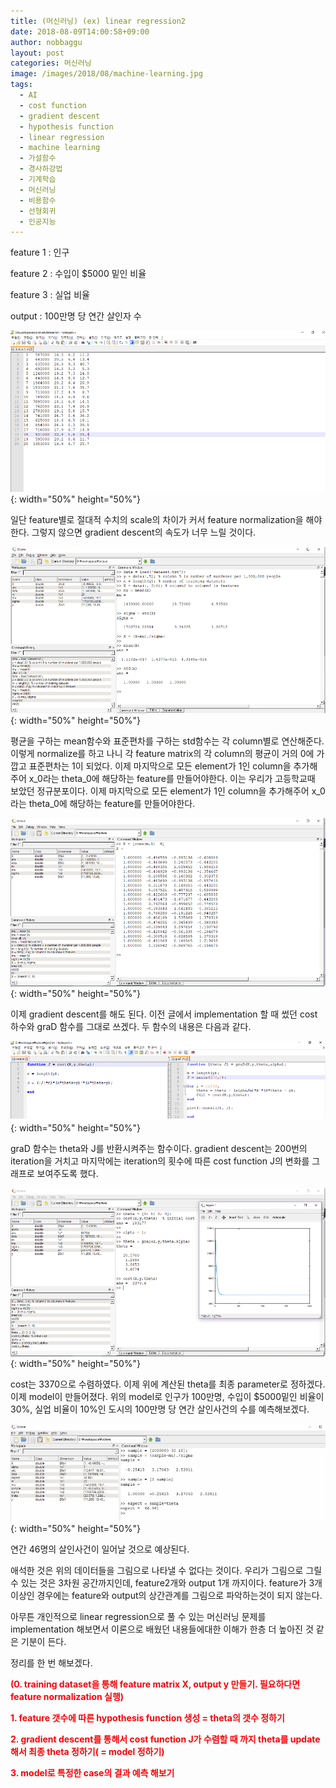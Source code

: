 ```yaml
---
title: (머신러닝) (ex) linear regression2
date: 2018-08-09T14:00:58+09:00
author: nobbaggu
layout: post
categories: 머신러닝
image: /images/2018/08/machine-learning.jpg
tags:
  - AI
  - cost function
  - gradient descent
  - hypothesis function
  - linear regression
  - machine learning
  - 가설함수
  - 경사하강법
  - 기계학습
  - 머신러닝
  - 비용함수
  - 선형회귀
  - 인공지능
---
```

feature 1 : 인구

feature 2 : 수입이 $5000 밑인 비율

feature 3 : 실업 비율

output : 100만명 당 연간 살인자 수

![image](/images/2018/08/1-2.png){: width="50%" height="50%"}

일단 feature별로 절대적 수치의 scale의 차이가 커서 feature normalization을 해야한다. 그렇지 않으면 gradient descent의 속도가 너무 느릴 것이다.

![image](/images/2018/08/1-3.png){: width="50%" height="50%"}

평균을 구하는 mean함수와 표준편차를 구하는 std함수는 각 column별로 연산해준다. 이렇게 normalize를 하고 나니 각 feature matrix의 각 column의 평균이 거의 0에 가깝고 표준편차는 1이 되었다. 이제 마지막으로 모든 element가 1인 column을 추가해주어 x\_0라는 theta\_0에 해당하는 feature를 만들어야한다. 이는 우리가 고등학교때 보았던 정규분포이다. 이제 마지막으로 모든 element가 1인 column을 추가해주어 x\_0라는 theta\_0에 해당하는 feature를 만들어야한다.

![image](/images/2018/08/1-4.png){: width="50%" height="50%"}

이제 gradient descent를 해도 된다. 이전 글에서 implementation 할 때 썼던 cost 하수와 graD 함수를 그대로 쓰겠다. 두 함수의 내용은 다음과 같다.

![image](/images/2018/08/1-5.png){: width="50%" height="50%"}

graD 함수는 theta와 J를 반환시켜주는 함수이다. gradient descent는 200번의 iteration을 거치고 마지막에는 iteration의 횟수에 따른 cost function J의 변화를 그래프로 보여주도록 했다.

![image](/images/2018/08/1-6.png){: width="50%" height="50%"}

cost는 3370으로 수렴하였다. 이제 위에 계산된 theta를 최종 parameter로 정하겠다. 이제 model이 만들어졌다. 위의 model로 인구가 100만명, 수입이 $5000밑인 비율이 30%, 실업 비율이 10%인 도시의 100만명 당 연간 살인사건의 수를 예측해보겠다.

![image](/images/2018/08/1-4.jpg){: width="50%" height="50%"}

연간 46명의 살인사건이 일어날 것으로 예상된다.

애석한 것은 위의 데이터들을 그림으로 나타낼 수 없다는 것이다. 우리가 그림으로 그릴 수 있는 것은 3차원 공간까지인데, feature2개와 output 1개 까지이다. feature가 3개 이상인 경우에는 feature와 output의 상간관계를 그림으로 파악하는것이 되지 않는다.

아무튼 개인적으로 linear regression으로 풀 수 있는 머신러닝 문제를 implementation 해보면서 이론으로 배웠던 내용들에대한 이해가 한층 더 높아진 것 같은 기분이 든다.

정리를 한 번 해보겠다.

<span style="color: #ff0000;"><strong>(0. training dataset을 통해 feature matrix X, output y 만들기. 필요하다면 feature normalization 실행)</strong></span>

<span style="color: #ff0000;"><strong>1. feature 갯수에 따른 hypothesis function 생성 = theta의 갯수 정하기</strong></span>

<span style="color: #ff0000;"><strong>2. gradient descent를 통해서 cost function J가 수렴할 때 까지 theta를 update해서 최종 theta 정하기( = model 정하기)</strong></span>

<span style="color: #ff0000;"><strong>3. model로 특정한 case의 결과 예측 해보기</strong></span>